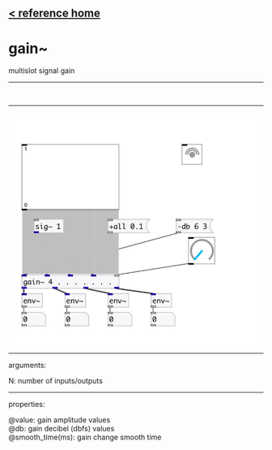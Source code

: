 [< reference home](index.html)
---

# gain~


multislot signal gain

---

<br>


---


![example](examples/gain~-example.jpg)

---
arguments:

N: number of
            inputs/outputs<br>

---
properties:

@value: gain amplitude
            values<br>
@db: gain decibel (dbfs)
            values<br>
@smooth_time(ms): gain change smooth time<br>

